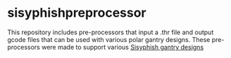 # sisyphishpreprocessor

This repository includes pre-processors that input a .thr file and output gcode files that can be used with various polar gantry designs. These pre-processors were made to support various [Sisyphish gantry designs](https://frew.io/work/sisyphish)
